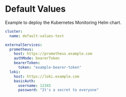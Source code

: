 # Default Values

Example to deploy the Kubernetes Monitoring Helm chart.

```yaml
cluster:
  name: default-values-test

externalServices:
  prometheus:
    host: https://prometheus.example.com
    authMode: bearerToken
    bearerToken:
      token: "example-bearer-token"
  loki:
    host: https://loki.example.com
    basicAuth:
      username: 12345
      password: "It's a secret to everyone"
```
